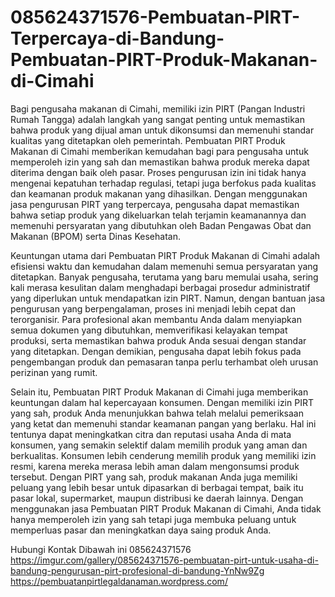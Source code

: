 # 085624371576-Pembuatan-PIRT-Terpercaya-di-Bandung-Pembuatan-PIRT-Produk-Makanan-di-Cimahi

Bagi pengusaha makanan di Cimahi, memiliki izin PIRT (Pangan Industri Rumah Tangga) adalah langkah yang sangat penting untuk memastikan bahwa produk yang dijual aman untuk dikonsumsi dan memenuhi standar kualitas yang ditetapkan oleh pemerintah. Pembuatan PIRT Produk Makanan di Cimahi memberikan kemudahan bagi para pengusaha untuk memperoleh izin yang sah dan memastikan bahwa produk mereka dapat diterima dengan baik oleh pasar. Proses pengurusan izin ini tidak hanya mengenai kepatuhan terhadap regulasi, tetapi juga berfokus pada kualitas dan keamanan produk makanan yang dihasilkan. Dengan menggunakan jasa pengurusan PIRT yang terpercaya, pengusaha dapat memastikan bahwa setiap produk yang dikeluarkan telah terjamin keamanannya dan memenuhi persyaratan yang dibutuhkan oleh Badan Pengawas Obat dan Makanan (BPOM) serta Dinas Kesehatan.

Keuntungan utama dari Pembuatan PIRT Produk Makanan di Cimahi adalah efisiensi waktu dan kemudahan dalam memenuhi semua persyaratan yang ditetapkan. Banyak pengusaha, terutama yang baru memulai usaha, sering kali merasa kesulitan dalam menghadapi berbagai prosedur administratif yang diperlukan untuk mendapatkan izin PIRT. Namun, dengan bantuan jasa pengurusan yang berpengalaman, proses ini menjadi lebih cepat dan terorganisir. Para profesional akan membantu Anda dalam menyiapkan semua dokumen yang dibutuhkan, memverifikasi kelayakan tempat produksi, serta memastikan bahwa produk Anda sesuai dengan standar yang ditetapkan. Dengan demikian, pengusaha dapat lebih fokus pada pengembangan produk dan pemasaran tanpa perlu terhambat oleh urusan perizinan yang rumit.

Selain itu, Pembuatan PIRT Produk Makanan di Cimahi juga memberikan keuntungan dalam hal kepercayaan konsumen. Dengan memiliki izin PIRT yang sah, produk Anda menunjukkan bahwa telah melalui pemeriksaan yang ketat dan memenuhi standar keamanan pangan yang berlaku. Hal ini tentunya dapat meningkatkan citra dan reputasi usaha Anda di mata konsumen, yang semakin selektif dalam memilih produk yang aman dan berkualitas. Konsumen lebih cenderung memilih produk yang memiliki izin resmi, karena mereka merasa lebih aman dalam mengonsumsi produk tersebut. Dengan PIRT yang sah, produk makanan Anda juga memiliki peluang yang lebih besar untuk dipasarkan di berbagai tempat, baik itu pasar lokal, supermarket, maupun distribusi ke daerah lainnya. Dengan menggunakan jasa Pembuatan PIRT Produk Makanan di Cimahi, Anda tidak hanya memperoleh izin yang sah tetapi juga membuka peluang untuk memperluas pasar dan meningkatkan daya saing produk Anda.


Hubungi Kontak Dibawah ini
085624371576
https://imgur.com/gallery/085624371576-pembuatan-pirt-untuk-usaha-di-bandung-pengurusan-pirt-profesional-di-bandung-YnNw9Zg
https://pembuatanpirtlegaldanaman.wordpress.com/
